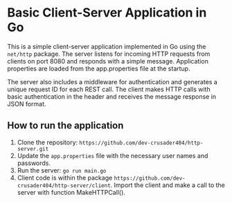 # Basic Client-Server Application in Go

This is a simple client-server application implemented in Go using the `net/http` package. The server listens for incoming HTTP requests from clients on port 8080 and responds with a simple message. Application properties are loaded from the app.properties file at the startup. 

The server also includes a middleware for authentication and generates a unique request ID for each REST call.
The client makes HTTP calls with basic authentication in the header and receives the message response in JSON format.

## How to run the application
1. Clone the repository:
   ```https://github.com/dev-crusader404/http-server.git```
2. Update the `app.properties` file with the necessary user names and passwords.
3. Run the server:
   `go run main.go`
4. Client code is within the package `https://github.com/dev-crusader404/http-server/client`.
   Import the client and make a call to the server with function MakeHTTPCall(). 
